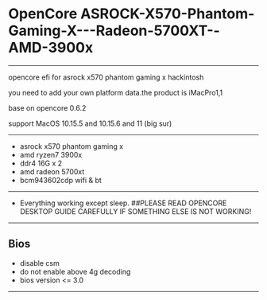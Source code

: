 # OpenCore ASROCK-X570-Phantom-Gaming-X---Radeon-5700XT--AMD-3900x

----

opencore efi for asrock x570 phantom gaming x hackintosh

you need to add your own platform data.the product is iMacPro1,1

base on opencore 0.6.2

support MacOS 10.15.5 and 10.15.6 and 11 (big sur)

----
+ asrock x570 phantom gaming x
+ amd ryzen7 3900x
+ ddr4 16G x 2
+ amd radeon 5700xt
+ bcm943602cdp wifi & bt

----
+ Everything working except sleep. 
##PLEASE READ OPENCORE DESKTOP GUIDE CAREFULLY IF SOMETHING ELSE IS NOT WORKING!

----
Bios
----
+ disable csm
+ do not enable above 4g decoding
+ bios version <= 3.0

----
